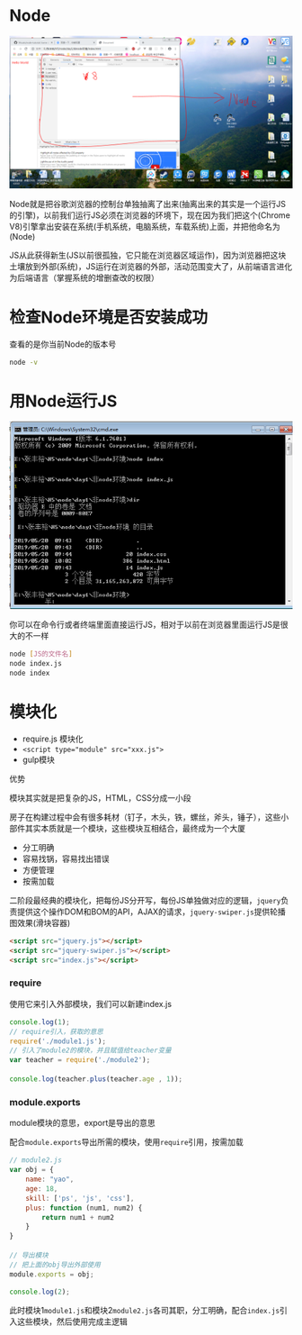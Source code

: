 # Node

<img src="./node的概念.PNG">

Node就是把谷歌浏览器的控制台单独抽离了出来(抽离出来的其实是一个运行JS的引擎)，以前我们运行JS必须在浏览器的环境下，现在因为我们把这个(Chrome V8)引擎拿出安装在系统(手机系统，电脑系统，车载系统)上面，并把他命名为(Node)

JS从此获得新生(JS以前很孤独，它只能在浏览器区域运作)，因为浏览器把这块土壤放到外部(系统)，JS运行在浏览器的外部，活动范围变大了，从前端语言进化为后端语言（掌握系统的增删查改的权限）

# 检查Node环境是否安装成功

查看的是你当前Node的版本号

```sh
node -v
```

#  用Node运行JS

<img src="./node执行.png">

你可以在命令行或者终端里面直接运行JS，相对于以前在浏览器里面运行JS是很大的不一样
```sh
node [JS的文件名]
node index.js
node index
```

# 模块化

- require.js 模块化
- `<script type="module" src="xxx.js">`
- gulp模块

优势

模块其实就是把复杂的JS，HTML，CSS分成一小段

房子在构建过程中会有很多耗材（钉子，木头，铁，螺丝，斧头，锤子），这些小部件其实本质就是一个模块，这些模块互相结合，最终成为一个大厦

- 分工明确
- 容易找锅，容易找出错误
- 方便管理
- 按需加载

二阶段最经典的模块化，把每份JS分开写，每份JS单独做对应的逻辑，`jquery`负责提供这个操作DOM和BOM的API，AJAX的请求，`jquery-swiper.js`提供轮播图效果(滑块容器)

```html
<script src="jquery.js"></script>
<script src="jquery-swiper.js"></script>
<script src="index.js"></script>
```

### require

使用它来引入外部模块，我们可以新建index.js

```js
console.log(1);
// require引入，获取的意思
require('./module1.js');
// 引入了module2的模块，并且赋值给teacher变量
var teacher = require('./module2');

console.log(teacher.plus(teacher.age , 1));
```

### module.exports

module模块的意思，export是导出的意思

配合`module.exports`导出所需的模块，使用`require`引用，按需加载
```js
// module2.js
var obj = {
    name: "yao",
    age: 18,
    skill: ['ps', 'js', 'css'],
    plus: function (num1, num2) {
        return num1 + num2
    }
}

// 导出模块
// 把上面的obj导出外部使用
module.exports = obj;
```
```js
console.log(2);
```

此时模块1`module1.js`和模块2`module2.js`各司其职，分工明确，配合`index.js`引入这些模块，然后使用完成主逻辑






